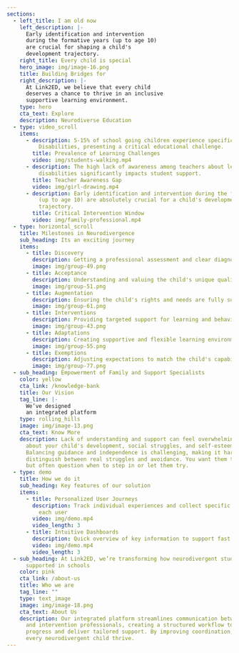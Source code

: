 ```yaml
---
sections:
  - left_title: I am old now
    left_description: |-
      Early identification and intervention
      during the formative years (up to age 10) 
      are crucial for shaping a child's 
      development trajectory.
    right_title: Every child is special
    hero_image: img/image-16.png
    title: Building Bridges for
    right_description: |-
      At Link2ED, we believe that every child 
      deserves a chance to thrive in an inclusive
      supportive learning environment.
    type: hero
    cta_text: Explore
    description: Neurodiverse Education
  - type: video_scroll
    items:
      - description: 5-15% of school going children experience specific Learning
          Disabilities, presenting a critical educational challenge.
        title: Prevalence of Learning Challenges
        video: img/students-walking.mp4
      - description: The high lack of awareness among teachers about learning
          disabilities significantly impacts student support.
        title: Teacher Awareness Gap
        video: img/girl-drawing.mp4
      - description: Early identification and intervention during the formative years
          (up to age 10) are absolutely crucial for a child's development
          trajectory.
        title: Critical Intervention Window
        video: img/family-professional.mp4
  - type: horizontal_scroll
    title: Milestones in Neurodivergence
    sub_heading: Its an exciting journey
    items:
      - title: Discovery
        description: Getting a professional assessment and clear diagnosis
        image: img/group-49.png
      - title: Acceptance
        description: Understanding and valuing the child's unique qualities
        image: img/group-51.png
      - title: Augmentation
        description: Ensuring the child's rights and needs are fully supported
        image: img/group-61.png
      - title: Interventions
        description: Providing targeted support for learning and behavior
        image: img/group-43.png
      - title: Adaptations
        description: Creating supportive and flexible learning environments
        image: img/group-55.png
      - title: Exemptions
        description: Adjusting expectations to match the child's capabilities.
        image: img/group-77.png
  - sub_heading: Empowerment of Family and Support Specialists
    color: yellow
    cta_link: /knowledge-bank
    title: Our Vision
    tag_line: |-
      We’ve designed 
      an integrated platform
    type: rolling_hills
    image: img/image-13.png
    cta_text: Know More
    description: Lack of understanding and support can feel overwhelming. You worry
      about your child's development, social struggles, and self-esteem.
      Balancing guidance and independence is challenging, making it hard to
      distinguish between real struggles and avoidance. You want them to thrive
      but often question when to step in or let them try.
  - type: demo
    title: How we do it
    sub_heading: Key features of our solution
    items:
      - title: Personalized User Journeys
        description: Track individual experiences and collect specific information for
          each user
        video: img/demo.mp4
        video_length: 3
      - title: Intuitive Dashboards
        description: Quick overview of key information to support fast decision-making
        video: img/demo.mp4
        video_length: 3
  - sub_heading: At Link2ED, we’re transforming how neurodivergent students are
      supported in schools
    color: pink
    cta_link: /about-us
    title: Who we are
    tag_line: ""
    type: text_image
    image: img/image-18.png
    cta_text: About Us
    description: Our integrated platform streamlines communication between educators
      and intervention professionals, creating a structured workflow to track
      progress and deliver tailored support. By improving coordination, we help
      every neurodivergent child thrive.
---
```

